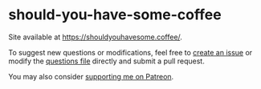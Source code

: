 # should-you-have-some-coffee

Site available at https://shouldyouhavesome.coffee/.

To suggest new questions or modifications, feel free to [create an issue](https://github.com/marcospgp/should-you-have-some-coffee/issues) or modify the [questions file](https://github.com/marcospgp/should-you-have-some-coffee/blob/main/questions.js) directly and submit a pull request.

You may also consider [supporting me on Patreon](https://www.patreon.com/voxelbased).
